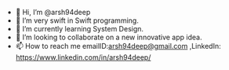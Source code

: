 - 👋 Hi, I’m @arsh94deep
- 👀 I’m very swift in Swift programming.
- 🌱 I’m currently learning System Design.
- 💞️ I’m looking to collaborate on a new innovative app idea.
- 📫 How to reach me emailID:arsh94deep@gmail.com ,LinkedIn: https://www.linkedin.com/in/arsh94deep/

<!---
arsh94deep/arsh94deep is a ✨ special ✨ repository because its `README.md` (this file) appears on your GitHub profile.
You can click the Preview link to take a look at your changes.
--->
